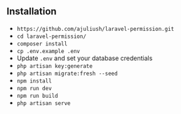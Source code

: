 ## Installation
-   `https://github.com/ajuliush/laravel-permission.git`
-   `cd laravel-permission/`
-   `composer install`
-   `cp .env.example .env`
-   Update `.env` and set your database credentials
-   `php artisan key:generate`
-   `php artisan migrate:fresh --seed`
-   `npm install`
-   `npm run dev`
-   `npm run build`
-   `php artisan serve`
